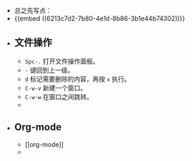 - 总之先写点：
- {{embed ((6213c7d2-7b80-4e1d-8b86-3b1e44b74302))}}
- ## 文件操作
	- `Spc-.` 打开文件操作面板。
	- `-` 键回到上一级。
	- `d` 标记需要删除的内容，再按 `x` 执行。
	- `C-w-v` 新建一个窗口。
	- `C-w-w` 在窗口之间跳转。
	-
- ## Org-mode
	- [[org-mode]]
	-